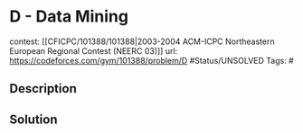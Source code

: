 # D - Data Mining

contest: [[CFICPC/101388/101388|2003-2004 ACM-ICPC Northeastern European Regional Contest (NEERC 03)]]
url: https://codeforces.com/gym/101388/problem/D
#Status/UNSOLVED
Tags: #

## Description

## Solution

